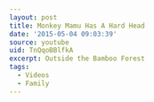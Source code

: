```yaml
---
layout: post
title: Monkey Mamu Has A Hard Head
date: '2015-05-04 09:03:39'
source: youtube
uid: TnQqoBBlfkA
excerpt: Outside the Bamboo Forest
tags:
  - Videos
  - Family
---
```

